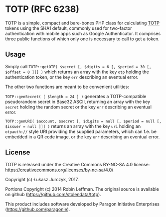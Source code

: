 TOTP (RFC 6238)
===============

TOTP is a simple, compact and bare-bones PHP class for calculating [TOTP](https://en.wikipedia.org/wiki/Time-based_One-time_Password_Algorithm) tokens using the SHA1 default, commonly used for two-factor authentication with mobile apps such as Google Authenticator. It comprises three public functions of which only one is necessary to call to get a token.


Usage
-----

Simply call `TOTP::getOTP( $secret [, $digits = 6 [, $period = 30 [, $offset = 0 ]]] )` which returns an array with the key `otp` holding the authentication token, or the key `err` describing an eventual error.

The other two functions are meant to be convenient utilities:

`TOTP::genSecret( [ $length = 24 ] )` generates a TOTP-compatible pseudorandom secret in Base32 ASCII, returning an array with the key `secret` holding the random secret or the key `err` describing an eventual error.

`TOTP::genURI( $account, $secret [, $digits = null [, $period = null [, $issuer = null ]]] )` returns an array with the key `uri` holding an `otpauth://` style URI providing the supplied parameters, which can f.e. be embedded in a QR code image, or the key `err` describing an eventual error.


License
-------

TOTP is released under the Creative Commons BY-NC-SA 4.0 license: https://creativecommons.org/licenses/by-nc-sa/4.0/

Copyright (c) Łukasz Jurczyk, 2017.

Portions Copyright (c) 2014 Robin Leffman. The original source is available on github (https://github.com/stolendata/totp).

This product includes software developed by Paragon Initiative Enterprises (https://github.com/paragonie).
